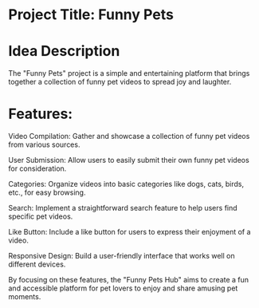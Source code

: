 # Project Title: Funny Pets 

# Idea Description

The "Funny Pets" project is a simple and entertaining platform that brings together a collection of funny pet videos to spread joy and laughter.

# Features:

Video Compilation: Gather and showcase a collection of funny pet videos from various sources.

User Submission: Allow users to easily submit their own funny pet videos for consideration.

Categories: Organize videos into basic categories like dogs, cats, birds, etc., for easy browsing.

Search: Implement a straightforward search feature to help users find specific pet videos.

Like Button: Include a like button for users to express their enjoyment of a video.

Responsive Design: Build a user-friendly interface that works well on different devices.

By focusing on these features, the "Funny Pets Hub" aims to create a fun and accessible platform for pet lovers to enjoy and share amusing pet moments.